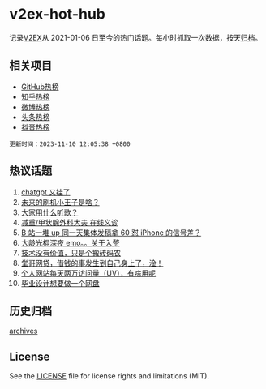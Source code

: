 # v2ex-hot-hub

 记录[V2EX](https://www.v2ex.com/)从 2021-01-06 日至今的热门话题。每小时抓取一次数据，按天[归档](archives)。
 
 ## 相关项目

- [GitHub热榜](https://github.com/it985/github-hot-hub)
- [知乎热榜](https://github.com/it985/zhihu-hot-hub)
- [微博热榜](https://github.com/it985/weibo-hot-hub)
- [头条热榜](https://github.com/it985/toutiao-hot-hub)
- [抖音热榜](https://github.com/it985/douyin-hot-hub)


 `更新时间：2023-11-10 12:05:38 +0800`

## 热议话题

1. [chatgpt 又挂了](https://www.v2ex.com/t/990224)
1. [未来的刷机小王子是啥？](https://www.v2ex.com/t/990220)
1. [大家用什么听歌？](https://www.v2ex.com/t/990252)
1. [减重/甲状腺外科大夫 在线义诊](https://www.v2ex.com/t/990415)
1. [B 站一堆 up 同一天集体发稿拿 60 怼 iPhone 的信号差？](https://www.v2ex.com/t/990530)
1. [大龄光棍深夜 emo。。关于入赘](https://www.v2ex.com/t/990465)
1. [技术没有价值，只是个搬砖码农](https://www.v2ex.com/t/990313)
1. [堂哥网贷，借钱的事发生到自己身上了，淦！](https://www.v2ex.com/t/990451)
1. [个人网站每天两万访问量（UV），有啥用呢](https://www.v2ex.com/t/990296)
1. [毕业设计想要做一个网盘](https://www.v2ex.com/t/990369)

## 历史归档

[archives](archives)

## License

See the [LICENSE](LICENSE) file for license rights and limitations (MIT).
